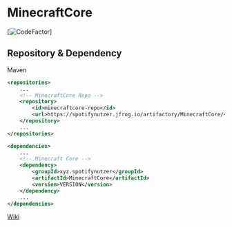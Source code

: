 # MinecraftCore

[![CodeFactor](https://www.codefactor.io/repository/github/pvptraining/minecraftcore/badge)]

<h2>Repository & Dependency</h2>
Maven

````XML
<repositories>
    ...
    <!-- MinecraftCore Repo -->
    <repository>
        <id>minecraftcore-repo</id>
        <url>https://spotifynutzer.jfrog.io/artifactory/MinecraftCore/</url>
    </repository>
    ...
</repositories>
````

````XML
<dependencies>
    ...
    <!-- Minecraft Core -->
    <dependency>
        <groupId>xyz.spotifynutzer</groupId>
        <artifactId>MinecraftCore</artifactId>
        <version>VERSION</version>
    </dependency>
    ...
</dependencies>
````

<a href="https://github.com/SpotifyNutzeer/MinecraftCore/wiki">Wiki</a>
